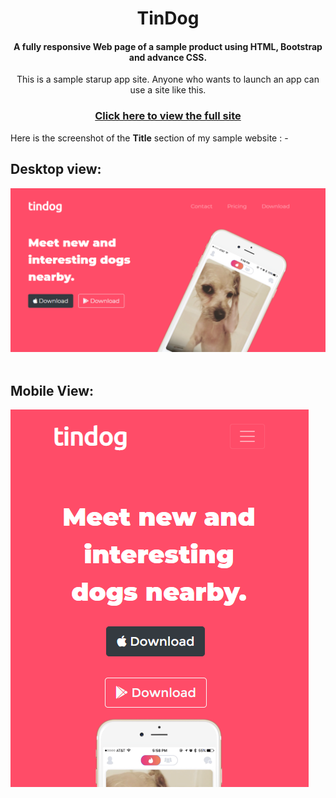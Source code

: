<h1 align="center"> TinDog</h1>
<h4 align="center"> A fully responsive Web page of a sample product using HTML, Bootstrap and advance CSS.</h4>
<p align="center">This is a sample starup app site. Anyone who wants to launch an app can use a site like this.</p>
<h3 align="center"><a href="https://musfiqdehan.github.io/StartUp-App-Site/">Click here to view the full site<a/></h3>
Here is the screenshot of the <b>Title</b> section of my sample website : -
  
## Desktop view:
<img src="images/TinDog-img.png" alt="dog-img">
<br><br>

## Mobile View:
<img src="images/Screenshot-2.png" alt="dog-img-mobile">
